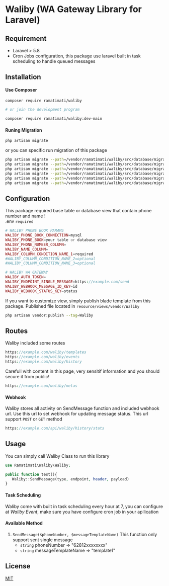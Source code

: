 # Waliby (WA Gateway Library for Laravel)

## Requirement
- Laravel > 5.8
- Cron Jobs configuration, this package use laravel built in task scheduling to handle queued messages

## Installation

#### Use Composer

```bash
composer require ramatimati/waliby

# or join the development program

composer require ramatimati/waliby:dev-main
```

#### Runing Migration
```bash 
php artisan migrate
```
or you can specific run migration of this package
``` bash
php artisan migrate --path=/vendor/ramatimati/waliby/src/database/migrations/2024_08_17_105350_create_waliby_metas_table.php
php artisan migrate --path=/vendor/ramatimati/waliby/src/database/migrations/2024_08_17_105403_create_message_templates_table.php
php artisan migrate --path=/vendor/ramatimati/waliby/src/database/migrations/2024_08_17_105510_create_message_histories_table.php
php artisan migrate --path=/vendor/ramatimati/waliby/src/database/migrations/2024_08_17_105515_create_events_table.php
php artisan migrate --path=/vendor/ramatimati/waliby/src/database/migrations/2024_08_17_105545_create_jobs_table.php
php artisan migrate --path=/vendor/ramatimati/waliby/src/database/migrations/2024_08_17_105555_create_job_logs_table.php
```

## Configuration
This package required base table or database view that contain phone number and name !\
.env `required`
```php
# WALIBY PHONE BOOK PARAMS
WALIBY_PHONE_BOOK_CONNECTION=mysql
WALIBY_PHONE_BOOK=your table or database view
WALIBY_PHONE_NUMBER_COLUMN=
WALIBY_NAME_COLUMN=
WALIBY_COLUMN_CONDITION_NAME_1=required
#WALIBY_COLUMN_CONDITION_NAME_2=optional
#WALIBY_COLUMN_CONDITION_NAME_3=optional

# WALIBY WA GATEWAY
WALIBY_AUTH_TOKEN=
WALIBY_ENDPOINT_SINGLE_MESSAGE=https://example.com/send
WALIBY_WEBHOOK_MESSAGE_ID_KEY=id
WALIBY_WEBHOOK_STATUS_KEY=status
```

If you want to customize view, simply publish blade template from this package. Published file located in `resource/views/vendor/Waliby`
```bash
php artisan vendor:publish --tag=Waliby
```

## Routes

Waliby included some routes

```php
https://example.com/waliby/templates
https://example.com/waliby/events
https://example.com/waliby/history
```
Carefull with content in this page, very sensitif information and you should secure it from public!
```php
https://example.com/waliby/metas
```

#### Webhook
Waliby stores all activity on SendMessage function and included webhook url. Use this url to set webhook for updating message status. This url support `POST` or `GET` method
```php
https://example.com/api/waliby/history/stats
```

## Usage

You can simply call Waliby Class to run this library

```php
use Ramatimati\Waliby\Waliby;

public function test(){
   Waliby::SendMessage(type, endpoint, header, payload)
}
```
#### Task Scheduling
Waliby come with built in task scheduling every hour at 7, you can configure at *Waliby Event*, make sure you have configure cron job in your apllication

#### Available Method
1. `SendMessage($phoneNumber, $messageTemplateName)` 
This function only support sent single message
   - `string` phoneNumber => "62812xxxxxxxx"
   - `string` messageTemplateName => "template1"

## License

[MIT](license)

